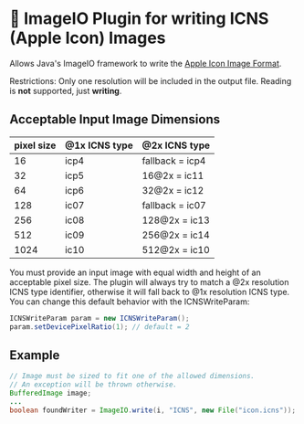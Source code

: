 # 🍏 ImageIO Plugin for writing ICNS (Apple Icon) Images

Allows Java's ImageIO framework to write the [Apple Icon Image Format](https://en.wikipedia.org/wiki/Apple_Icon_Image_format).

Restrictions: Only one resolution will be included in the output file. Reading is **not** supported, just **writing**.

## Acceptable Input Image Dimensions

| pixel size | @1x ICNS type | @2x ICNS type   |
|------------|---------------|-----------------|
| 16         | icp4          | fallback = icp4 |
| 32         | icp5          | 16@2x = ic11    |
| 64         | icp6          | 32@2x = ic12    |
| 128        | ic07          | fallback = ic07 |
| 256        | ic08          | 128@2x = ic13   |
| 512        | ic09          | 256@2x = ic14   |
| 1024       | ic10          | 512@2x = ic10   |

You must provide an input image with equal width and height of an acceptable pixel size.
The plugin will always try to match a @2x resolution ICNS type identifier, otherwise
it will fall back to @1x resolution ICNS type. You can change this default behavior with the ICNSWriteParam:

```java
ICNSWriteParam param = new ICNSWriteParam();
param.setDevicePixelRatio(1); // default = 2
```

## Example

```java
// Image must be sized to fit one of the allowed dimensions.
// An exception will be thrown otherwise.
BufferedImage image;
...
boolean foundWriter = ImageIO.write(i, "ICNS", new File("icon.icns"));
```
